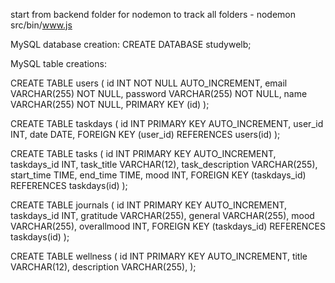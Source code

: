 start from backend folder for nodemon to track all folders -
nodemon src/bin/www.js 


MySQL database creation:
CREATE DATABASE studywelb;

MySQL table creations:

CREATE TABLE users (
    id INT NOT NULL AUTO_INCREMENT,
    email VARCHAR(255) NOT NULL,
    password VARCHAR(255) NOT NULL,
    name VARCHAR(255) NOT NULL,
    PRIMARY KEY (id)
);

CREATE TABLE taskdays (
    id INT PRIMARY KEY AUTO_INCREMENT,
    user_id INT,
    date DATE,
    FOREIGN KEY (user_id) REFERENCES users(id)
);

CREATE TABLE tasks (
    id INT PRIMARY KEY AUTO_INCREMENT,
    taskdays_id INT,
    task_title VARCHAR(12),
    task_description VARCHAR(255),
    start_time TIME,
    end_time TIME,
    mood INT,
    FOREIGN KEY (taskdays_id) REFERENCES taskdays(id)
);

CREATE TABLE journals (
    id INT PRIMARY KEY AUTO_INCREMENT,
    taskdays_id INT,
    gratitude VARCHAR(255),
    general VARCHAR(255),
    mood VARCHAR(255),
    overallmood INT,
    FOREIGN KEY (taskdays_id) REFERENCES taskdays(id)
);

CREATE TABLE wellness (
    id INT PRIMARY KEY AUTO_INCREMENT,
    title VARCHAR(12),
    description VARCHAR(255),
);